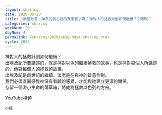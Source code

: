 ```yaml
---
layout: sharing
date: 2020-05-20
title: "讀經分享：神真的關心我的歎息哀求嗎？神對人的拯救計劃如何繼續？(視頻)"
categories: sharing
weekNum: 20
dayNum: 4
permalink: /sharing/2020/wk20-day4-sharing.html
cycle: 2020
---
```


神對人的拯救計劃如何繼續？  
出埃及記所要講述的，就是神對以色列繼續拯救的故事，也是神對每個人所講述的，他對每個人的拯救的故事。  
出埃及記是創世記的繼續，法老是在與神的旨意作對。  
我們必須直面感覺神沒有看顧的感覺，才能與祂建立更深的關係。  
存留一個渺小生命的蒲草箱，將成為拯救以色列的方舟。  

[YouTube視頻](https://youtu.be/2MYOrD7797o)

`小錢`
